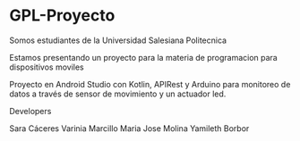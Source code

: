 # GPL-Proyecto
Somos estudiantes de la Universidad Salesiana Politecnica

Estamos presentando un proyecto para la materia de programacion para dispositivos moviles

Proyecto en Android Studio con Kotlin, APIRest y Arduino para monitoreo de datos a través de sensor de movimiento y un actuador led.

Developers

Sara Cáceres Varinia Marcillo Maria Jose Molina Yamileth Borbor
